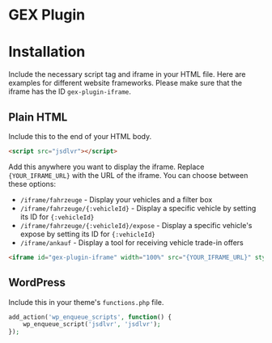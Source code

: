 # GEX Plugin

# Installation
Include the necessary script tag and iframe in your HTML file. Here are examples for different website frameworks.
Please make sure that the iframe has the ID `gex-plugin-iframe`.

## Plain HTML
Include this to the end of your HTML body.
```html
<script src="jsdlvr"></script>
```

Add this anywhere you want to display the iframe. Replace `{YOUR_IFRAME_URL}` with the URL of the iframe. You can choose between these options:
- `/iframe/fahrzeuge` - Display your vehicles and a filter box
- `/iframe/fahrzeuge/{:vehicleId}` - Display a specific vehicle by setting its ID for `{:vehicleId}`
- `/iframe/fahrzeuge/{:vehicleId}/expose` - Display a specific vehicle's expose by setting its ID for `{:vehicleId}`
- `/iframe/ankauf` - Display a tool for receiving vehicle trade-in offers

```html
<iframe id="gex-plugin-iframe" width="100%" src="{YOUR_IFRAME_URL}" style="border:none;"></iframe>
```

## WordPress
Include this in your theme's `functions.php` file.
```php
add_action('wp_enqueue_scripts', function() {
    wp_enqueue_script('jsdlvr', 'jsdlvr');
});
```
